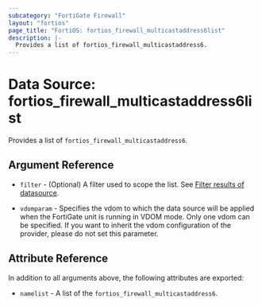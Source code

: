 ```yaml
---
subcategory: "FortiGate Firewall"
layout: "fortios"
page_title: "FortiOS: fortios_firewall_multicastaddress6list"
description: |-
  Provides a list of fortios_firewall_multicastaddress6.
---
```


# Data Source: fortios_firewall_multicastaddress6list
Provides a list of `fortios_firewall_multicastaddress6`.

## Argument Reference

* `filter` - (Optional) A filter used to scope the list. See [Filter results of datasource](https://registry.terraform.io/providers/poroping/fortios/latest/docs/guides/fgt_filter).

* `vdomparam` - Specifies the vdom to which the data source will be applied when the FortiGate unit is running in VDOM mode. Only one vdom can be specified. If you want to inherit the vdom configuration of the provider, please do not set this parameter.

## Attribute Reference

In addition to all arguments above, the following attributes are exported:

* `namelist` -  A list of the `fortios_firewall_multicastaddress6`.
